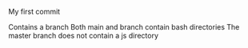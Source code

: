 My first commit

Contains a branch
Both main and branch contain bash directories
The master branch does not contain a js directory
